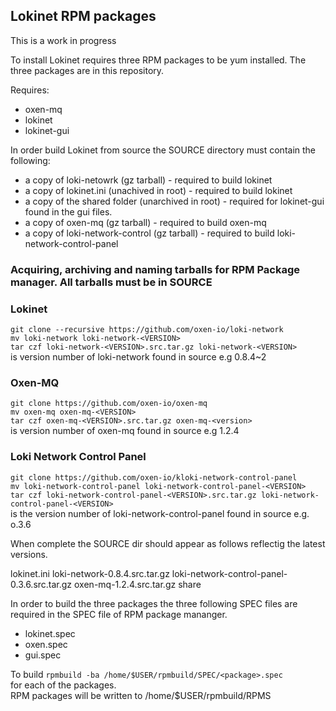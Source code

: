 ## Lokinet RPM packages

This is a work in progress

To install Lokinet requires three RPM packages to be yum installed. The three packages are in this repository.

Requires:
- oxen-mq
- lokinet
- lokinet-gui

In order build Lokinet from source the SOURCE directory must contain the following:

- a copy of loki-netowrk (gz tarball) - required to build lokinet
- a copy of lokinet.ini (unachived in root) - required to build lokinet
- a copy of the shared folder (unarchived in root) - required for lokinet-gui found in the gui files.
- a copy of oxen-mq (gz tarball) - required to build oxen-mq
- a copy of loki-network-control (gz tarball) - required to build loki-network-control-panel

### Acquiring, archiving and naming tarballs for RPM Package manager. All tarballs must be in SOURCE

### Lokinet

`git clone --recursive https://github.com/oxen-io/loki-network`  
`mv loki-network loki-network-<VERSION>`  
`tar czf loki-network-<VERSION>.src.tar.gz loki-network-<VERSION>`  
<version> is version number of loki-network found in source e.g 0.8.4~2  

### Oxen-MQ

`git clone https://github.com/oxen-io/oxen-mq`  
`mv oxen-mq oxen-mq-<VERSION>`   
`tar czf oxen-mq-<VERSION>.src.tar.gz oxen-mq-<version>`  
<version> is version number of oxen-mq found in source e.g 1.2.4  
  
### Loki Network Control Panel

`git clone https://github.com/oxen-io/kloki-network-control-panel`  
`mv loki-network-control-panel loki-network-control-panel-<VERSION>`  
`tar czf loki-network-control-panel-<VERSION>.src.tar.gz loki-network-control-panel-<VERSION>`  
<VERSION> is the version number of loki-network-control-panel found in source e.g. o.3.6  
  
When complete the SOURCE dir should appear as follows reflectig the latest versions.  

lokinet.ini loki-network-0.8.4.src.tar.gz loki-network-control-panel-0.3.6.src.tar.gz oxen-mq-1.2.4.src.tar.gz share  

In order to build the three packages the three following SPEC files are required in the SPEC file of RPM package mananger.  
- lokinet.spec
- oxen.spec
- gui.spec

To build `rpmbuild -ba /home/$USER/rpmbuild/SPEC/<package>.spec`  
for each of the packages.  
RPM packages will be written to /home/$USER/rpmbuild/RPMS  
